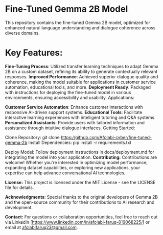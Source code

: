 # Fine-Tuned Gemma 2B Model

This repository contains the fine-tuned Gemma 2B model, optimized for enhanced natural language understanding and dialogue coherence across diverse domains.

# Key Features:

**Fine-Tuning Process**: Utilized transfer learning techniques to adapt Gemma 2B on a custom dataset, refining its ability to generate contextually relevant responses.
**Improved Performance**: Achieved superior dialogue quality and coherence, making the model suitable for applications in customer service automation, educational tools, and more.
**Deployment Ready**: Packaged with instructions for deploying the fine-tuned model in various environments, ensuring accessibility and usability.
Applications:

**Customer Service Automation**: Enhance customer interactions with responsive AI-driven support systems.
**Educational Tools**: Facilitate interactive learning experiences with intelligent tutoring and Q&A systems.
**Personalized Assistants**: Provide users with tailored information and assistance through intuitive dialogue interfaces.
Getting Started:

Clone Repository: git clone https://github.com/Afolabi-cyber/fine-tuned-gemma-2b
Install Dependencies: pip install -r requirements.txt

Deploy Model: Follow deployment instructions in docs/deployment.md for integrating the model into your application.
**Contributing:**
Contributions are welcome! Whether you're interested in optimizing model performance, expanding dataset capabilities, or exploring new applications, your expertise can help advance conversational AI technologies.

**License:**
This project is licensed under the MIT License - see the LICENSE file for details.

**Acknowledgments:**
Special thanks to the original developers of Gemma 2B and the open-source community for their contributions to AI research and development.

**Contact:**
For questions or collaboration opportunities, feel free to reach out via LinkedIn [https://www.linkedin.com/in/afolabi-faruq-819068225/] or email at afolabifaruq23@gmail.com.

